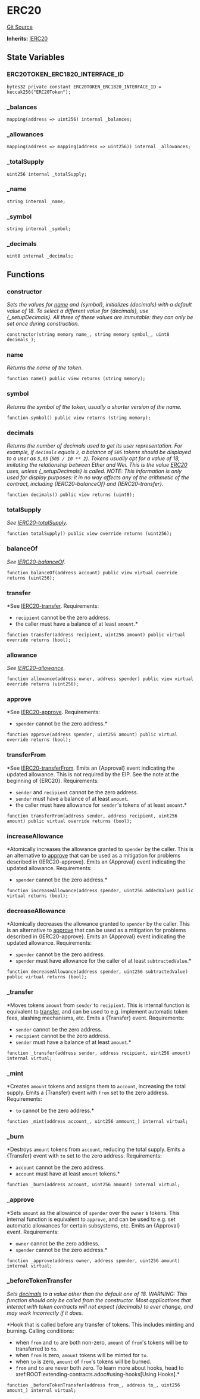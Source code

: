 # ERC20
[Git Source](https://github.com/KlimaDAO/klimadao-solidity/blob/d2235caa445c673ffcb1a4a1d8c97c8c3cba5198/src/protocol/tokens/regular/sKlimaToken_v2.sol)

**Inherits:**
[IERC20](/src/protocol/tokens/regular/sKlimaToken.sol/interface.IERC20.md)


## State Variables
### ERC20TOKEN_ERC1820_INTERFACE_ID

```solidity
bytes32 private constant ERC20TOKEN_ERC1820_INTERFACE_ID = keccak256("ERC20Token");
```


### _balances

```solidity
mapping(address => uint256) internal _balances;
```


### _allowances

```solidity
mapping(address => mapping(address => uint256)) internal _allowances;
```


### _totalSupply

```solidity
uint256 internal _totalSupply;
```


### _name

```solidity
string internal _name;
```


### _symbol

```solidity
string internal _symbol;
```


### _decimals

```solidity
uint8 internal _decimals;
```


## Functions
### constructor

*Sets the values for [name](/src/protocol/tokens/regular/sKlimaToken_v2.sol/abstract.ERC20.md#name) and {symbol}, initializes {decimals} with
a default value of 18.
To select a different value for {decimals}, use {_setupDecimals}.
All three of these values are immutable: they can only be set once during
construction.*


```solidity
constructor(string memory name_, string memory symbol_, uint8 decimals_);
```

### name

*Returns the name of the token.*


```solidity
function name() public view returns (string memory);
```

### symbol

*Returns the symbol of the token, usually a shorter version of the
name.*


```solidity
function symbol() public view returns (string memory);
```

### decimals

*Returns the number of decimals used to get its user representation.
For example, if `decimals` equals `2`, a balance of `505` tokens should
be displayed to a user as `5,05` (`505 / 10 ** 2`).
Tokens usually opt for a value of 18, imitating the relationship between
Ether and Wei. This is the value [ERC20](/src/protocol/tokens/regular/sKlimaToken_v2.sol/abstract.ERC20.md#erc20) uses, unless {_setupDecimals} is
called.
NOTE: This information is only used for _display_ purposes: it in
no way affects any of the arithmetic of the contract, including
{IERC20-balanceOf} and {IERC20-transfer}.*


```solidity
function decimals() public view returns (uint8);
```

### totalSupply

*See [IERC20-totalSupply](/src/protocol/tokens/regular/KlimaToken.sol/interface.IERC20.md#totalsupply).*


```solidity
function totalSupply() public view override returns (uint256);
```

### balanceOf

*See [IERC20-balanceOf](/src/protocol/tokens/regular/sKlimaToken_v2.sol/contract.sKLIMAv2.md#balanceof).*


```solidity
function balanceOf(address account) public view virtual override returns (uint256);
```

### transfer

*See [IERC20-transfer](/src/protocol/tokens/regular/sKlimaToken_v2.sol/contract.sKLIMAv2.md#transfer).
Requirements:
- `recipient` cannot be the zero address.
- the caller must have a balance of at least `amount`.*


```solidity
function transfer(address recipient, uint256 amount) public virtual override returns (bool);
```

### allowance

*See [IERC20-allowance](/src/protocol/tokens/regular/sKlimaToken_v2.sol/contract.sKLIMAv2.md#allowance).*


```solidity
function allowance(address owner, address spender) public view virtual override returns (uint256);
```

### approve

*See [IERC20-approve](/src/protocol/tokens/regular/sKlimaToken_v2.sol/contract.sKLIMAv2.md#approve).
Requirements:
- `spender` cannot be the zero address.*


```solidity
function approve(address spender, uint256 amount) public virtual override returns (bool);
```

### transferFrom

*See [IERC20-transferFrom](/src/protocol/tokens/regular/sKlimaToken_v2.sol/contract.sKLIMAv2.md#transferfrom).
Emits an {Approval} event indicating the updated allowance. This is not
required by the EIP. See the note at the beginning of {ERC20}.
Requirements:
- `sender` and `recipient` cannot be the zero address.
- `sender` must have a balance of at least `amount`.
- the caller must have allowance for ``sender``'s tokens of at least
`amount`.*


```solidity
function transferFrom(address sender, address recipient, uint256 amount) public virtual override returns (bool);
```

### increaseAllowance

*Atomically increases the allowance granted to `spender` by the caller.
This is an alternative to [approve](/src/protocol/tokens/regular/sKlimaToken_v2.sol/abstract.ERC20.md#approve) that can be used as a mitigation for
problems described in {IERC20-approve}.
Emits an {Approval} event indicating the updated allowance.
Requirements:
- `spender` cannot be the zero address.*


```solidity
function increaseAllowance(address spender, uint256 addedValue) public virtual returns (bool);
```

### decreaseAllowance

*Atomically decreases the allowance granted to `spender` by the caller.
This is an alternative to [approve](/src/protocol/tokens/regular/sKlimaToken_v2.sol/abstract.ERC20.md#approve) that can be used as a mitigation for
problems described in {IERC20-approve}.
Emits an {Approval} event indicating the updated allowance.
Requirements:
- `spender` cannot be the zero address.
- `spender` must have allowance for the caller of at least
`subtractedValue`.*


```solidity
function decreaseAllowance(address spender, uint256 subtractedValue) public virtual returns (bool);
```

### _transfer

*Moves tokens `amount` from `sender` to `recipient`.
This is internal function is equivalent to [transfer](/src/protocol/tokens/regular/sKlimaToken_v2.sol/abstract.ERC20.md#transfer), and can be used to
e.g. implement automatic token fees, slashing mechanisms, etc.
Emits a {Transfer} event.
Requirements:
- `sender` cannot be the zero address.
- `recipient` cannot be the zero address.
- `sender` must have a balance of at least `amount`.*


```solidity
function _transfer(address sender, address recipient, uint256 amount) internal virtual;
```

### _mint

*Creates `amount` tokens and assigns them to `account`, increasing
the total supply.
Emits a {Transfer} event with `from` set to the zero address.
Requirements:
- `to` cannot be the zero address.*


```solidity
function _mint(address account_, uint256 ammount_) internal virtual;
```

### _burn

*Destroys `amount` tokens from `account`, reducing the
total supply.
Emits a {Transfer} event with `to` set to the zero address.
Requirements:
- `account` cannot be the zero address.
- `account` must have at least `amount` tokens.*


```solidity
function _burn(address account, uint256 amount) internal virtual;
```

### _approve

*Sets `amount` as the allowance of `spender` over the `owner` s tokens.
This internal function is equivalent to `approve`, and can be used to
e.g. set automatic allowances for certain subsystems, etc.
Emits an {Approval} event.
Requirements:
- `owner` cannot be the zero address.
- `spender` cannot be the zero address.*


```solidity
function _approve(address owner, address spender, uint256 amount) internal virtual;
```

### _beforeTokenTransfer

*Sets [decimals](/src/protocol/tokens/regular/sKlimaToken_v2.sol/abstract.ERC20.md#decimals) to a value other than the default one of 18.
WARNING: This function should only be called from the constructor. Most
applications that interact with token contracts will not expect
{decimals} to ever change, and may work incorrectly if it does.*

*Hook that is called before any transfer of tokens. This includes
minting and burning.
Calling conditions:
- when `from` and `to` are both non-zero, `amount` of ``from``'s tokens
will be to transferred to `to`.
- when `from` is zero, `amount` tokens will be minted for `to`.
- when `to` is zero, `amount` of ``from``'s tokens will be burned.
- `from` and `to` are never both zero.
To learn more about hooks, head to xref:ROOT:extending-contracts.adoc#using-hooks[Using Hooks].*


```solidity
function _beforeTokenTransfer(address from_, address to_, uint256 amount_) internal virtual;
```

